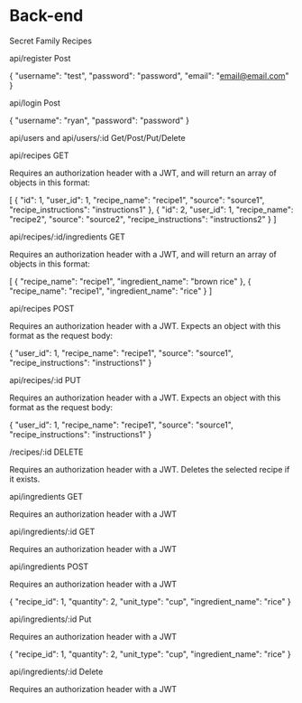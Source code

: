 # Back-end

Secret Family Recipes

api/register Post

{
	"username": "test",
	"password": "password",
	"email": "email@email.com"
}

api/login Post

{
	"username": "ryan",
	"password": "password"
}

api/users and api/users/:id Get/Post/Put/Delete

api/recipes GET

Requires an authorization header with a JWT, and will return an array of objects in this format:

[
  {
    "id": 1,
    "user_id": 1,
    "recipe_name": "recipe1",
    "source": "source1",
    "recipe_instructions": "instructions1"
  },
  {
    "id": 2,
    "user_id": 1,
    "recipe_name": "recipe2",
    "source": "source2",
    "recipe_instructions": "instructions2"
  }
]

api/recipes/:id/ingredients GET

Requires an authorization header with a JWT, and will return an array of objects in this format:

[
  {
    "recipe_name": "recipe1",
    "ingredient_name": "brown rice"
  },
  {
    "recipe_name": "recipe1",
    "ingredient_name": "rice"
  }
]

api/recipes POST

Requires an authorization header with a JWT. Expects an object with this format as the request body:

  {
     "user_id": 1,
	"recipe_name": "recipe1",
     "source": "source1",
     "recipe_instructions": "instructions1"
  }

api/recipes/:id PUT

Requires an authorization header with a JWT. Expects an object with this format as the request body:

  {
     "user_id": 1,
	"recipe_name": "recipe1",
     "source": "source1",
     "recipe_instructions": "instructions1"
  }

/recipes/:id DELETE

Requires an authorization header with a JWT. Deletes the selected recipe if it exists.

api/ingredients GET

Requires an authorization header with a JWT

api/ingredients/:id GET

Requires an authorization header with a JWT

api/ingredients POST

Requires an authorization header with a JWT

{
  "recipe_id": 1,
  "quantity": 2,
  "unit_type": "cup",
  "ingredient_name": "rice"
}

api/ingredients/:id Put

Requires an authorization header with a JWT

{
  "recipe_id": 1,
  "quantity": 2,
  "unit_type": "cup",
  "ingredient_name": "rice"
}

api/ingredients/:id Delete

Requires an authorization header with a JWT
